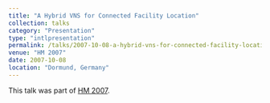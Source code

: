 ```yaml
---
title: "A Hybrid VNS for Connected Facility Location"
collection: talks
category: "Presentation"
type: "intlpresentation"
permalink: /talks/2007-10-08-a-hybrid-vns-for-connected-facility-location
venue: "HM 2007"
date: 2007-10-08
location: "Dormund, Germany"
---
```


This talk was part of [HM 2007](http://ls11-www.cs.uni-dortmund.de/hm2007/index.php).